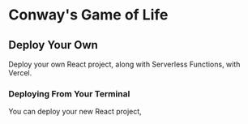 

# Conway's Game of Life



## Deploy Your Own

Deploy your own React project, along with Serverless Functions, with Vercel.


### Deploying From Your Terminal

You can deploy your new React project, 